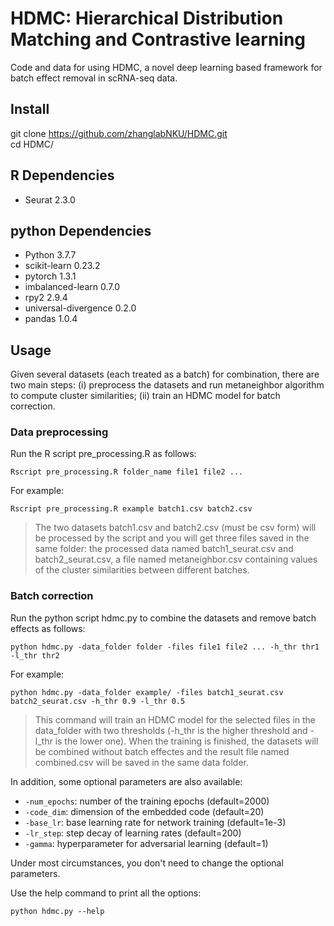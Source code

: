 # HDMC: Hierarchical Distribution Matching and Contrastive learning
Code and data for using HDMC, a novel deep learning based framework for batch effect removal in scRNA-seq data. 

## Install
git clone https://github.com/zhanglabNKU/HDMC.git  
cd HDMC/

## R Dependencies
* Seurat 2.3.0

## python Dependencies
* Python 3.7.7
* scikit-learn 0.23.2
* pytorch 1.3.1
* imbalanced-learn 0.7.0
* rpy2 2.9.4
* universal-divergence 0.2.0
* pandas 1.0.4

## Usage
Given several datasets (each treated as a batch) for combination, there are two main steps: (i) preprocess the datasets and run metaneighbor algorithm to compute cluster similarities; (ii) train an HDMC model for batch correction.
### Data preprocessing
Run the R script pre_processing.R as follows:
```
Rscript pre_processing.R folder_name file1 file2 ...
```
For example:
```
Rscript pre_processing.R example batch1.csv batch2.csv
```
> The two datasets batch1.csv and batch2.csv (must be csv form) will be processed by the script and you will get three files saved in the same folder: the processed data named batch1_seurat.csv and batch2_seurat.csv, a file named metaneighbor.csv containing values of the cluster similarities between different batches.
### Batch correction
Run the python script hdmc.py to combine the datasets and remove batch effects as follows:
```
python hdmc.py -data_folder folder -files file1 file2 ... -h_thr thr1 -l_thr thr2
```
For example:
```
python hdmc.py -data_folder example/ -files batch1_seurat.csv batch2_seurat.csv -h_thr 0.9 -l_thr 0.5
```
> This command will train an HDMC model for the selected files in the data_folder with two thresholds (-h_thr is the higher threshold and -l_thr is the lower one). When the training is finished, the datasets will be combined without batch effectes and the result file named combined.csv will be saved in the same data folder.  

In addition, some optional parameters are also available:
* `-num_epochs`: number of the training epochs (default=2000)
* `-code_dim`: dimension of the embedded code (default=20)
* `-base_lr`: base learning rate for network training (default=1e-3)
* `-lr_step`: step decay of learning rates (default=200)
* `-gamma`: hyperparameter for adversarial learning (default=1)  

Under most circumstances, you don't need to change the optional parameters.  

Use the help command to print all the options:
```
python hdmc.py --help
```
